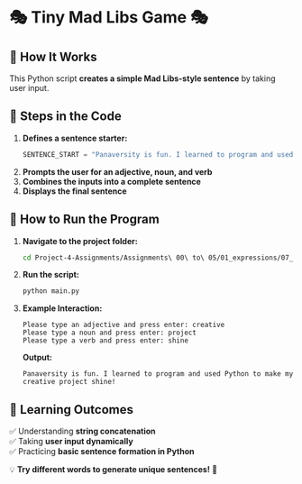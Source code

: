 # **🎭 Tiny Mad Libs Game 🎭**  

## **📝 How It Works**  
This Python script **creates a simple Mad Libs-style sentence** by taking user input.  

## **🔢 Steps in the Code**  
1. **Defines a sentence starter:**  
   ```python
   SENTENCE_START = "Panaversity is fun. I learned to program and used Python to make my"
   ```
2. **Prompts the user for an adjective, noun, and verb**  
3. **Combines the inputs into a complete sentence**  
4. **Displays the final sentence**  

## **🚀 How to Run the Program**  
1. **Navigate to the project folder:**  
   ```bash
   cd Project-4-Assignments/Assignments\ 00\ to\ 05/01_expressions/07_tiny_mad_lib/
   ```  
2. **Run the script:**  
   ```bash
   python main.py
   ```  
3. **Example Interaction:**  
   ```
   Please type an adjective and press enter: creative
   Please type a noun and press enter: project
   Please type a verb and press enter: shine
   ```
   **Output:**  
   ```
   Panaversity is fun. I learned to program and used Python to make my creative project shine!
   ```

## **🎯 Learning Outcomes**  
✅ Understanding **string concatenation**  
✅ Taking **user input dynamically**  
✅ Practicing **basic sentence formation in Python**  

💡 **Try different words to generate unique sentences!** 🎉
